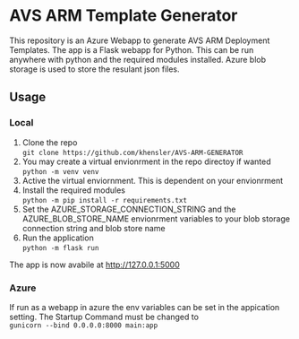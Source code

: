 # AVS ARM Template Generator
This repository is an Azure Webapp to generate AVS ARM Deployment Templates.  The app is a Flask webapp for Python.  This can be run anywhere with python and the required modules installed.  Azure blob storage is used to store the resulant json files.  
## Usage
### Local
1. Clone the repo  
`git clone https://github.com/khensler/AVS-ARM-GENERATOR`  
2. You may create a virtual envionrment in the repo directoy if wanted  
`python -m venv venv`  
3. Active the virtual enviornment.  This is dependent on your envionrment  
4. Install the required modules  
`python -m pip install -r requirements.txt`
5. Set the AZURE_STORAGE_CONNECTION_STRING and the AZURE_BLOB_STORE_NAME envionrment variables to your blob storage connection string and blob store name
6. Run the application  
`python -m flask run`

The app is now avabile at http://127.0.0.1:5000  

### Azure
If run as a webapp in azure the env variables can be set in the appication setting.  The Startup Command must be changed to  
`gunicorn --bind 0.0.0.0:8000 main:app`